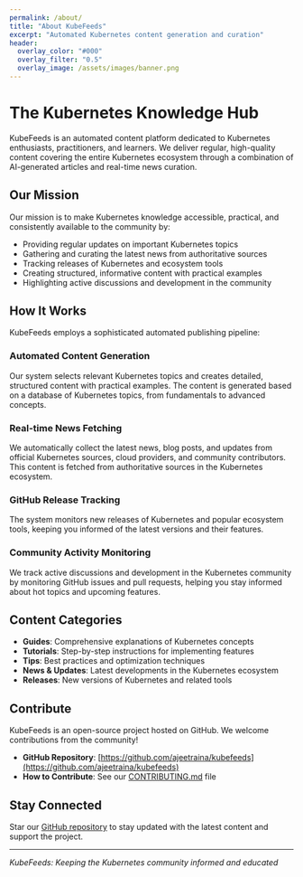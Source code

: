 ```yaml
---
permalink: /about/
title: "About KubeFeeds"
excerpt: "Automated Kubernetes content generation and curation"
header:
  overlay_color: "#000"
  overlay_filter: "0.5"
  overlay_image: /assets/images/banner.png
---
```


# The Kubernetes Knowledge Hub

KubeFeeds is an automated content platform dedicated to Kubernetes enthusiasts, practitioners, and learners. We deliver regular, high-quality content covering the entire Kubernetes ecosystem through a combination of AI-generated articles and real-time news curation.

## Our Mission

Our mission is to make Kubernetes knowledge accessible, practical, and consistently available to the community by:

- Providing regular updates on important Kubernetes topics
- Gathering and curating the latest news from authoritative sources
- Tracking releases of Kubernetes and ecosystem tools
- Creating structured, informative content with practical examples
- Highlighting active discussions and development in the community

## How It Works

KubeFeeds employs a sophisticated automated publishing pipeline:

### Automated Content Generation

Our system selects relevant Kubernetes topics and creates detailed, structured content with practical examples. The content is generated based on a database of Kubernetes topics, from fundamentals to advanced concepts.

### Real-time News Fetching

We automatically collect the latest news, blog posts, and updates from official Kubernetes sources, cloud providers, and community contributors. This content is fetched from authoritative sources in the Kubernetes ecosystem.

### GitHub Release Tracking

The system monitors new releases of Kubernetes and popular ecosystem tools, keeping you informed of the latest versions and their features.

### Community Activity Monitoring

We track active discussions and development in the Kubernetes community by monitoring GitHub issues and pull requests, helping you stay informed about hot topics and upcoming features.

## Content Categories

- **Guides**: Comprehensive explanations of Kubernetes concepts
- **Tutorials**: Step-by-step instructions for implementing features
- **Tips**: Best practices and optimization techniques
- **News & Updates**: Latest developments in the Kubernetes ecosystem
- **Releases**: New versions of Kubernetes and related tools

## Contribute

KubeFeeds is an open-source project hosted on GitHub. We welcome contributions from the community!

- **GitHub Repository**: [https://github.com/ajeetraina/kubefeeds](https://github.com/ajeetraina/kubefeeds)
- **How to Contribute**: See our [CONTRIBUTING.md](https://github.com/ajeetraina/kubefeeds/blob/main/CONTRIBUTING.md) file

## Stay Connected

Star our [GitHub repository](https://github.com/ajeetraina/kubefeeds) to stay updated with the latest content and support the project.

---

*KubeFeeds: Keeping the Kubernetes community informed and educated*
